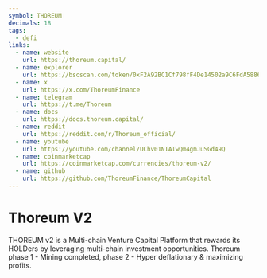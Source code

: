 ```yaml
---
symbol: THOREUM
decimals: 18
tags:
  - defi
links:
  - name: website
    url: https://thoreum.capital/
  - name: explorer
    url: https://bscscan.com/token/0xF2A92BC1Cf798fF4De14502a9C6FdA58865e8D5d
  - name: x
    url: https://x.com/ThoreumFinance
  - name: telegram
    url: https://t.me/Thoreum
  - name: docs
    url: https://docs.thoreum.capital/
  - name: reddit
    url: https://reddit.com/r/Thoreum_official/
  - name: youtube
    url: https://youtube.com/channel/UChv01NIAIwQm4gmJuSGd49Q
  - name: coinmarketcap
    url: https://coinmarketcap.com/currencies/thoreum-v2/
  - name: github
    url: https://github.com/ThoreumFinance/ThoreumCapital
---
```


# Thoreum V2

THOREUM v2 is a Multi-chain Venture Capital Platform that rewards its HOLDers by leveraging multi-chain investment opportunities. Thoreum phase 1 - Mining completed, phase 2 - Hyper deflationary & maximizing profits.
